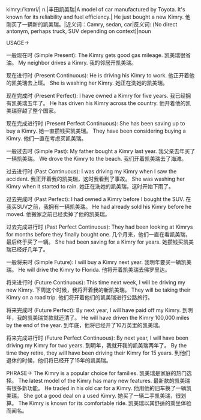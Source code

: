kimry:/ˈkɪmri/| n.|丰田凯美瑞|A model of car manufactured by Toyota.  It's known for its reliability and fuel efficiency.| He just bought a new Kimry. 他刚买了一辆新的凯美瑞。|近义词：Camry, sedan, car|反义词: (No direct antonym, perhaps truck, SUV depending on context)|noun


USAGE->

一般现在时 (Simple Present):
The Kimry gets good gas mileage. 凯美瑞很省油。
My neighbor drives a Kimry. 我的邻居开凯美瑞。

现在进行时 (Present Continuous):
He is driving his Kimry to work. 他正开着他的凯美瑞去上班。
She is washing her Kimry. 她正在洗她的凯美瑞。

现在完成时 (Present Perfect):
I have owned a Kimry for five years. 我已经拥有凯美瑞五年了。
He has driven his Kimry across the country. 他开着他的凯美瑞穿越了整个国家。


现在完成进行时 (Present Perfect Continuous):
She has been saving up to buy a Kimry. 她一直攒钱买凯美瑞。
They have been considering buying a Kimry. 他们一直在考虑买凯美瑞。

一般过去时 (Simple Past):
My father bought a Kimry last year. 我父亲去年买了一辆凯美瑞。
We drove the Kimry to the beach. 我们开着凯美瑞去了海滩。

过去进行时 (Past Continuous):
I was driving my Kimry when I saw the accident. 我正开着我的凯美瑞，这时我看到了事故。
She was washing her Kimry when it started to rain. 她正在洗她的凯美瑞，这时开始下雨了。

过去完成时 (Past Perfect):
I had owned a Kimry before I bought the SUV. 在我买SUV之前，我拥有一辆凯美瑞。
He had already sold his Kimry before he moved. 他搬家之前已经卖掉了他的凯美瑞。

过去完成进行时 (Past Perfect Continuous):
They had been looking at Kimrys for months before they finally bought one. 几个月来，他们一直在看凯美瑞，最后终于买了一辆。
She had been saving for a Kimry for years. 她攒钱买凯美瑞已经好几年了。

一般将来时 (Simple Future):
I will buy a Kimry next year. 我明年要买一辆凯美瑞。
He will drive the Kimry to Florida. 他将开着凯美瑞去佛罗里达。

将来进行时 (Future Continuous):
This time next week, I will be driving my new Kimry. 下周这个时候，我将开着我的新凯美瑞。
They will be taking their Kimry on a road trip. 他们将开着他们的凯美瑞进行公路旅行。

将来完成时 (Future Perfect):
By next year, I will have paid off my Kimry. 到明年，我的凯美瑞贷款就还清了。
He will have driven the Kimry 100,000 miles by the end of the year. 到年底，他将已经开了10万英里的凯美瑞。


将来完成进行时 (Future Perfect Continuous):
By next year, I will have been driving my Kimry for two years. 到明年，我就开我的凯美瑞两年了。
By the time they retire, they will have been driving their Kimry for 15 years. 到他们退休的时候，他们将已经开了15年的凯美瑞。



PHRASE->
The Kimry is a popular choice for families. 凯美瑞是家庭的热门选择。
The latest model of the Kimry has many new features. 最新款的凯美瑞有很多新功能。
He traded in his old car for a Kimry. 他用他的旧车换了一辆凯美瑞。
She got a good deal on a used Kimry. 她买了一辆二手凯美瑞，很划算。
The Kimry is known for its comfortable ride. 凯美瑞以其舒适的乘坐体验而闻名。
